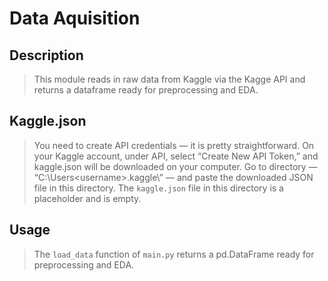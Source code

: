 # Data Aquisition

## Description

>This module reads in raw data from Kaggle via the Kagge API and returns a dataframe ready for preprocessing and EDA.

## Kaggle.json 

>You need to create API credentials — it is pretty straightforward. On your Kaggle account, under API, select “Create New API Token,” and kaggle.json will be downloaded on your computer. 
Go to directory — “C:\Users\<username>\.kaggle\” — and paste the downloaded JSON file in this directory.
The `kaggle.json` file in this directory is a placeholder and is empty.


## Usage

>The `load_data` function of `main.py` returns a pd.DataFrame ready for preprocessing and EDA.